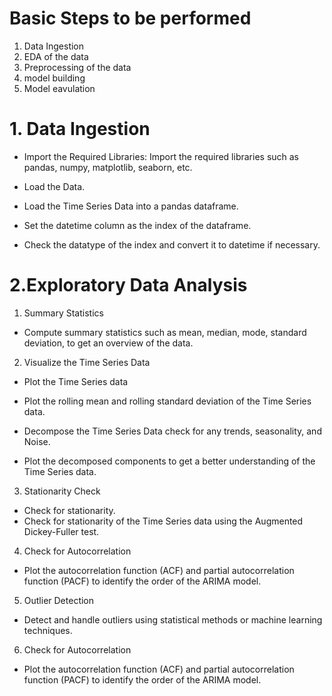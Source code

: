 # Basic Steps to be performed 

1. Data Ingestion 
2. EDA of the data 
3. Preprocessing of the data 
4. model building 
5. Model eavulation 


# 1. Data Ingestion

* Import the Required Libraries: Import the required libraries such as pandas, numpy, matplotlib, seaborn, etc.

* Load the Data.

* Load the Time Series Data into a pandas dataframe.

* Set the datetime column as the index of the dataframe.

* Check the datatype of the index and convert it to datetime if necessary.


# 2.Exploratory Data Analysis 

1. Summary Statistics
- Compute summary statistics such as mean, median, mode, standard deviation, to get an overview of the data.

2. Visualize the Time Series Data
- Plot the Time Series data 

- Plot the rolling mean and rolling standard deviation of the Time Series data.
- Decompose the Time Series Data check for any trends, seasonality, and Noise.
- Plot the decomposed components to get a better understanding of the Time Series data.

3. Stationarity Check
- Check for stationarity.
- Check for stationarity of the Time Series data using the Augmented Dickey-Fuller test.

4. Check for Autocorrelation
- Plot the autocorrelation function (ACF) and partial autocorrelation function (PACF) to identify the order of the ARIMA model.

5. Outlier Detection
- Detect and handle outliers using statistical methods or machine learning techniques.

6. Check for Autocorrelation
- Plot the autocorrelation function (ACF) and partial autocorrelation function (PACF) to identify the order of the ARIMA model.